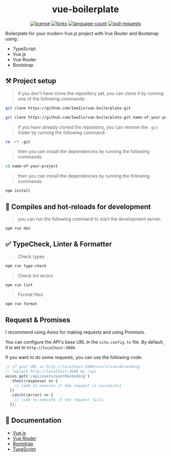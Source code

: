 <h1 align="center"> vue-boilerplate </h1>

<div align="center">
    <a href="https://img.shields.io/github/license/IweZix/WezBot"><img src="https://img.shields.io/github/license/IweZix/vue-boilerplate" alt="license"/></a>
    <a href="https://img.shields.io/github/forks/IweZix/WezBot"><img src="https://img.shields.io/github/forks/IweZix/vue-boilerplate" alt="forks"/></a>
    <a href="https://img.shields.io/github/languages/count/IweZix/WezBot"><img src="https://img.shields.io/github/languages/count/IweZix/vue-boilerplate" alt="language-count"/></a>
    <a href="https://img.shields.io/github/issues-pr/IweZix/WezBot"><img src="https://img.shields.io/github/issues-pr/IweZix/vue-boilerplate" alt="pull-requests"/></a>
</div>

Boilerplate for your modern Vue.js project with Vue Router and Bootstrap using :

- TypeScript
- Vue.js
- Vue Router
- Bootstrap

## ⚒️ Project setup

> if you don't have clone the repository yet, you can clone it by running one of the following commands:

```bash
git clone https://github.com/IweZix/vue-boilerplate.git
```

```bash
git clone https://github.com/IweZix/vue-boilerplate.git name-of-your-project
```

> if you have already cloned the repository, you can remove the `.git` folder by running the following command:

```bash
rm -rf .git
```

> then you can install the dependencies by running the following commands:

```bash
cd name-of-your-project
```

> then you can install the dependencies by running the following commands:

```bash
npm install
```

## 🔄 Compiles and hot-reloads for development

> you can run the following command to start the development server:

```bash
npm run dev
```

## ✅ TypeCheck, Linter & Formatter

> Check types

```bash
npm run type-check
```

> Check lint errors

```bash
npm run lint
```

> Format files

```bash
npm run format
```

## Request & Promises

I recommend using Axios for making requests and using Promises.

You can configure the API's base URL in the `vite.config.ts` file. By default, it is set to `http://localhost:3000`.

If you want to do some requests, you can use the following code:

```ts
// if your URL is http://localhost:3000/users/userAScending
// replace http://localhost:3000 by /api
axios.get('/api/users/userAScending')
  .then((response) => {
    // code to execute if the request is successful
  })
  .catch((error) => {
    // code to execute if the request fails
  });
```

## 📃 Documentation

- [Vue.js](https://v3.vuejs.org/)
- [Vue Router](https://router.vuejs.org)
- [Bootstrap](https://getbootstrap.com)
- [TypeScript](https://www.typescriptlang.org)
